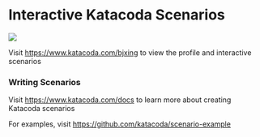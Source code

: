 # Interactive Katacoda Scenarios

[![](http://shields.katacoda.com/katacoda/bjxing/count.svg)](https://www.katacoda.com/bjxing "Get your profile on Katacoda.com")

Visit https://www.katacoda.com/bjxing to view the profile and interactive scenarios

### Writing Scenarios
Visit https://www.katacoda.com/docs to learn more about creating Katacoda scenarios

For examples, visit https://github.com/katacoda/scenario-example
